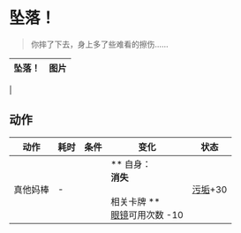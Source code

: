 # 坠落！  
> 你摔了下去，身上多了些难看的擦伤……  
  
  坠落！  |   图片   
 ----  |  ----:   
   |     
  
## 动作  
动作  |  耗时  |  条件  |  变化  |  状态  
----  |  ----  |  ----  |  ----  |  ----  
真他妈棒<br>  |  -  |    |  ** 自身：**<br>消失<br><br>** 相关卡牌 **<br>[眼镜](Glasses.md)可用次数  -10  |  [污垢](Filth.md)+30  


<script>document.title="坠落！ - 卡牌生存百科 Card Survival Wiki";</script>